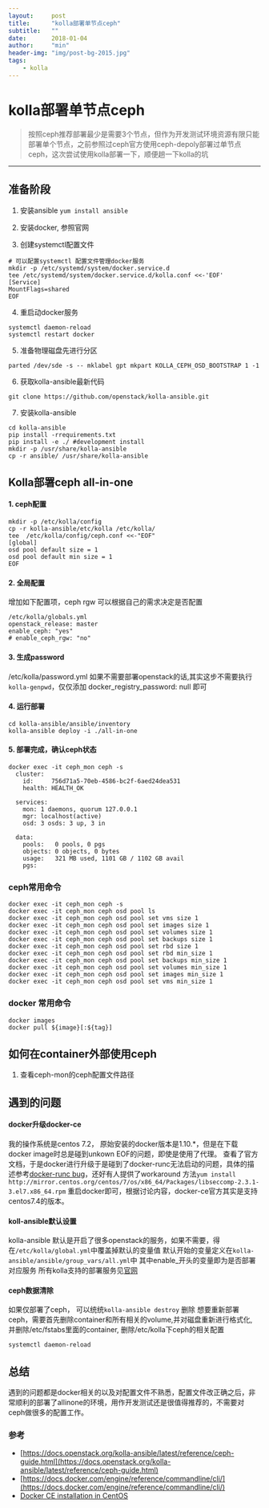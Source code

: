 ```yaml
---
layout:     post
title:      "kolla部署单节点ceph"
subtitle:   ""
date:       2018-01-04
author:     "min"
header-img: "img/post-bg-2015.jpg"
tags:
    - kolla
---
```

# kolla部署单节点ceph

> 按照ceph推荐部署最少是需要3个节点，但作为开发测试环境资源有限只能部署单个节点，之前参照过ceph官方使用ceph-depoly部署过单节点ceph，这次尝试使用kolla部署一下，顺便趟一下kolla的坑

---

## 准备阶段
1. 安装ansible
```yum install ansible```
2. 安装docker, 参照官网

3. 创建systemctl配置文件
```
# 可以配置systemctl 配置文件管理docker服务
mkdir -p /etc/systemd/system/docker.service.d
tee /etc/systemd/system/docker.service.d/kolla.conf <<-'EOF'
[Service]
MountFlags=shared
EOF
```
4. 重启动docker服务
```
systemctl daemon-reload
systemctl restart docker
```
5. 准备物理磁盘先进行分区
```
parted /dev/sde -s -- mklabel gpt mkpart KOLLA_CEPH_OSD_BOOTSTRAP 1 -1
```
6. 获取kolla-ansible最新代码
```
git clone https://github.com/openstack/kolla-ansible.git
```
7. 安装kolla-ansible
```
cd kolla-ansible
pip install -rrequirements.txt
pip install -e ./ #development install
mkdir -p /usr/share/kolla-ansible
cp -r ansible/ /usr/share/kolla-ansible
```

## Kolla部署ceph all-in-one
#### 1. ceph配置
```
mkdir -p /etc/kolla/config
cp -r kolla-ansible/etc/kolla /etc/kolla/
tee  /etc/kolla/config/ceph.conf <<-"EOF"
[global]
osd pool default size = 1
osd pool default min size = 1
EOF
```
#### 2. 全局配置
增加如下配置项，ceph rgw 可以根据自己的需求决定是否配置
```
/etc/kolla/globals.yml 
openstack_release: master
enable_ceph: "yes"
# enable_ceph_rgw: "no"
```
#### 3. 生成password
/etc/kolla/password.yml
如果不需要部署openstack的话,其实这步不需要执行`kolla-genpwd`，仅仅添加
docker_registry_password: null 即可
#### 4. 运行部署
```
cd kolla-ansible/ansible/inventory
kolla-ansible deploy -i ./all-in-one
```

#### 5. 部署完成，确认ceph状态
```
docker exec -it ceph_mon ceph -s
  cluster:
    id:     756d71a5-70eb-4586-bc2f-6aed24dea531
    health: HEALTH_OK

  services:
    mon: 1 daemons, quorum 127.0.0.1
    mgr: localhost(active)
    osd: 3 osds: 3 up, 3 in

  data:
    pools:   0 pools, 0 pgs
    objects: 0 objects, 0 bytes
    usage:   321 MB used, 1101 GB / 1102 GB avail
    pgs:
```

### ceph常用命令
```
docker exec -it ceph_mon ceph -s
docker exec -it ceph_mon ceph osd pool ls
docker exec -it ceph_mon ceph osd pool set vms size 1
docker exec -it ceph_mon ceph osd pool set images size 1
docker exec -it ceph_mon ceph osd pool set volumes size 1
docker exec -it ceph_mon ceph osd pool set backups size 1
docker exec -it ceph_mon ceph osd pool set rbd size 1
docker exec -it ceph_mon ceph osd pool set rbd min_size 1
docker exec -it ceph_mon ceph osd pool set backups min_size 1
docker exec -it ceph_mon ceph osd pool set volumes min_size 1
docker exec -it ceph_mon ceph osd pool set images min_size 1
docker exec -it ceph_mon ceph osd pool set vms min_size 1
```

### docker 常用命令
```
docker images
docker pull ${image}[:${tag}]

```

## 如何在container外部使用ceph
1. 查看ceph-mon的ceph配置文件路径


## 遇到的问题
#### docker升级docker-ce
我的操作系统是centos 7.2， 原始安装的docker版本是1.10.*，但是在下载docker image时总是碰到unkown EOF的问题，即使是使用了代理。
查看了官方文档，于是docker进行升级于是碰到了docker-runc无法启动的问题，具体的描述参考[docker-runc bug](https://github.com/moby/moby/issues/35906)，还好有人提供了workaround 方法`yum install http://mirror.centos.org/centos/7/os/x86_64/Packages/libseccomp-2.3.1-3.el7.x86_64.rpm` 重启docker即可，根据讨论内容，docker-ce官方其实是支持centos7.4的版本。

#### koll-ansible默认设置
kolla-ansible 默认是开启了很多openstack的服务，如果不需要，得在`/etc/kolla/global.yml`中覆盖掉默认的变量值
默认开始的变量定义在`kolla-ansible/ansible/group_vars/all.yml`中
其中enable_开头的变量即为是否部署对应服务
所有kolla支持的部署服务见[官网](https://docs.openstack.org/kolla-ansible/latest/reference/index.html)

#### ceph数据清除
如果仅部署了ceph， 可以统统`kolla-ansible destroy` 删除
想要重新部署ceph，需要首先删除container和所有相关的volume,并对磁盘重新进行格式化, 并删除/etc/fstabs里面的container, 删除/etc/kolla下ceph的相关配置
```
systemctl daemon-reload
```

## 总结
遇到的问题都是docker相关的以及对配置文件不熟悉，配置文件改正确之后，非常顺利的部署了allinone的环境，用作开发测试还是很值得推荐的，不需要对ceph做很多的配置工作。

### 参考
- [https://docs.openstack.org/kolla-ansible/latest/reference/ceph-guide.html](https://docs.openstack.org/kolla-ansible/latest/reference/ceph-guide.html)
- [https://docs.docker.com/engine/reference/commandline/cli/](https://docs.docker.com/engine/reference/commandline/cli/)
- [Docker CE installation in CentOS](https://docs.docker.com/engine/installation/linux/docker-ce/centos/)